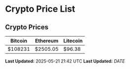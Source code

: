 # Crypto Price List

## Crypto Prices
| Bitcoin | Ethereum | Litecoin |
| ------- | -------- | -------- |
| $108231 | $2505.05 | $96.38 |
**Last Updated:** 2025-05-21 21:42 UTC
**Last Updated:** $DATE$
